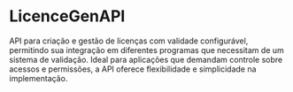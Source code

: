 # LicenceGenAPI
API para criação e gestão de licenças com validade configurável, permitindo sua integração em diferentes programas que necessitam de um sistema de validação. Ideal para aplicações que demandam controle sobre acessos e permissões, a API oferece flexibilidade e simplicidade na implementação.
